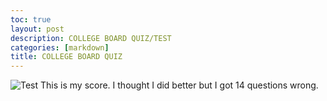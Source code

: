 ```yaml
---
toc: true
layout: post
description: COLLEGE BOARD QUIZ/TEST
categories: [markdown]
title: COLLEGE BOARD QUIZ
---
```


![Test]({{site.baseurl}}/images/bad.JPG)
This is my score. I thought I did better but I got 14 questions wrong.